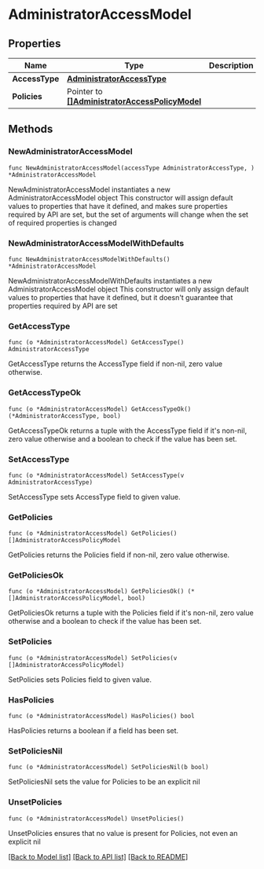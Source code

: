# AdministratorAccessModel

## Properties

Name | Type | Description | Notes
------------ | ------------- | ------------- | -------------
**AccessType** | [**AdministratorAccessType**](AdministratorAccessType.md) |  | 
**Policies** | Pointer to [**[]AdministratorAccessPolicyModel**](AdministratorAccessPolicyModel.md) |  | [optional] 

## Methods

### NewAdministratorAccessModel

`func NewAdministratorAccessModel(accessType AdministratorAccessType, ) *AdministratorAccessModel`

NewAdministratorAccessModel instantiates a new AdministratorAccessModel object
This constructor will assign default values to properties that have it defined,
and makes sure properties required by API are set, but the set of arguments
will change when the set of required properties is changed

### NewAdministratorAccessModelWithDefaults

`func NewAdministratorAccessModelWithDefaults() *AdministratorAccessModel`

NewAdministratorAccessModelWithDefaults instantiates a new AdministratorAccessModel object
This constructor will only assign default values to properties that have it defined,
but it doesn't guarantee that properties required by API are set

### GetAccessType

`func (o *AdministratorAccessModel) GetAccessType() AdministratorAccessType`

GetAccessType returns the AccessType field if non-nil, zero value otherwise.

### GetAccessTypeOk

`func (o *AdministratorAccessModel) GetAccessTypeOk() (*AdministratorAccessType, bool)`

GetAccessTypeOk returns a tuple with the AccessType field if it's non-nil, zero value otherwise
and a boolean to check if the value has been set.

### SetAccessType

`func (o *AdministratorAccessModel) SetAccessType(v AdministratorAccessType)`

SetAccessType sets AccessType field to given value.


### GetPolicies

`func (o *AdministratorAccessModel) GetPolicies() []AdministratorAccessPolicyModel`

GetPolicies returns the Policies field if non-nil, zero value otherwise.

### GetPoliciesOk

`func (o *AdministratorAccessModel) GetPoliciesOk() (*[]AdministratorAccessPolicyModel, bool)`

GetPoliciesOk returns a tuple with the Policies field if it's non-nil, zero value otherwise
and a boolean to check if the value has been set.

### SetPolicies

`func (o *AdministratorAccessModel) SetPolicies(v []AdministratorAccessPolicyModel)`

SetPolicies sets Policies field to given value.

### HasPolicies

`func (o *AdministratorAccessModel) HasPolicies() bool`

HasPolicies returns a boolean if a field has been set.

### SetPoliciesNil

`func (o *AdministratorAccessModel) SetPoliciesNil(b bool)`

 SetPoliciesNil sets the value for Policies to be an explicit nil

### UnsetPolicies
`func (o *AdministratorAccessModel) UnsetPolicies()`

UnsetPolicies ensures that no value is present for Policies, not even an explicit nil

[[Back to Model list]](../README.md#documentation-for-models) [[Back to API list]](../README.md#documentation-for-api-endpoints) [[Back to README]](../README.md)


